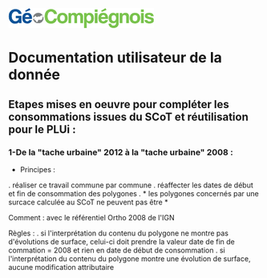 ![picto](/doc/img/Logo_web-GeoCompiegnois.png)

# Documentation utilisateur de la donnée #

## Etapes mises en oeuvre pour compléter les consommations issues du SCoT et réutilisation pour le PLUi :

### 1-De la "tache urbaine" 2012 à la "tache urbaine" 2008 :

* Principes : 

. réaliser ce travail commune par commune
. réaffecter les dates de début et fin de consommation des polygones 
. * les polygones concernés par une surcace calculée au SCoT ne peuvent pas être *

Comment : avec le référentiel Ortho 2008 de l'IGN

Règles : 
. si l'interprétation du contenu du polygone ne montre pas d'évolutions de surface, celui-ci doit prendre la valeur date de fin de commation = 2008 et rien en date de début de consommation
. si l'interprétation du contenu du polygone montre une évolution de surface, aucune modification attributaire 


